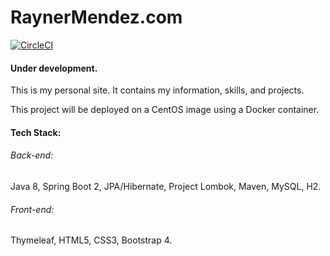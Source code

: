 # RaynerMendez.com

[![CircleCI](https://circleci.com/gh/RaynerMDZ/portfolio/tree/master.svg?style=svg&circle-token=5bf425629230c896eadd85be32901cd2fe487304)](https://circleci.com/gh/RaynerMDZ/portfolio/tree/master)

#### Under development.

This is my personal site. It contains my information, skills, and projects.

This project will be deployed on a CentOS image using a Docker container.

#### Tech Stack:
###### Back-end:
Java 8, Spring Boot 2, JPA/Hibernate, Project Lombok, Maven, MySQL, H2.
###### Front-end:
Thymeleaf, HTML5, CSS3, Bootstrap 4.



